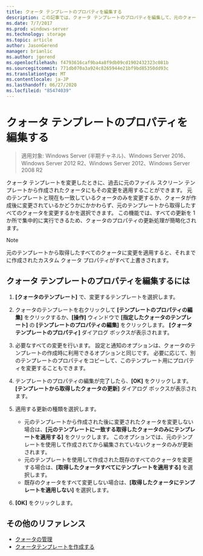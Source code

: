 ```yaml
---
title: クォータ テンプレートのプロパティを編集する
description: この記事では、クォータ テンプレートのプロパティを編集して、元のクォータ テンプレートから作成されたクォータにも変更を適用する方法を説明します。
ms.date: 7/7/2017
ms.prod: windows-server
ms.technology: storage
ms.topic: article
author: JasonGerend
manager: brianlic
ms.author: jgerend
ms.openlocfilehash: f4793616caf9ba4a8f9db09cd1902432323c081b
ms.sourcegitcommit: 771db070a3a924c8265944e21bf9bd85350dd93c
ms.translationtype: MT
ms.contentlocale: ja-JP
ms.lasthandoff: 06/27/2020
ms.locfileid: "85474039"
---
```

# <a name="edit-quota-template-properties"></a>クォータ テンプレートのプロパティを編集する

> 適用対象: Windows Server (半期チャネル)、Windows Server 2016、Windows Server 2012 R2、Windows Server 2012、Windows Server 2008 R2

クォータ テンプレートを変更したときに、過去に元のファイル スクリーン テンプレートから作成されたクォータにもその変更を適用することができます。 元のテンプレートと現在も一致しているクォータのみを変更するか、クォータが作成後に変更されているかどうかにかかわらず、元のテンプレートから取得したすべてのクォータを変更するかを選択できます。 この機能では、すべての更新を 1 か所で集中的に実行できるため、クォータのプロパティの更新処理が簡略化されます。

> [!Note]
> 元のテンプレートから取得したすべてのクォータに変更を適用すると、それまでに作成されたカスタム クォータ プロパティがすべて上書きされます。

## <a name="to-edit-quota-template-properties"></a>クォータ テンプレートのプロパティを編集するには

1.  **[クォータのテンプレート]** で、変更するテンプレートを選択します。

2.  クォータのテンプレートを右クリックして **[テンプレートのプロパティの編集]** をクリックするか、**[操作]** ウィンドウで **[指定したクォータのテンプレート]** の **[テンプレートのプロパティの編集]** をクリックします。 **[クォータ テンプレートのプロパティ]** ダイアログ ボックスが表示されます。

3.  必要なすべての変更を行います。 設定と通知のオプションは、クォータのテンプレートの作成時に利用できるオプションと同じです。 必要に応じて、別のテンプレートのプロパティをコピーして、このテンプレート用にプロパティを変更することもできます。

4.  テンプレートのプロパティの編集が完了したら、**[OK]** をクリックします。 **[テンプレートから取得したクォータの更新]** ダイアログ ボックスが表示されます。

5.  適用する更新の種類を選択します。

    -   元のテンプレートから作成された後に変更されたクォータを変更しない場合は、**[元のテンプレートに一致する取得したクォータのみにテンプレートを適用する]** をクリックします。 このオプションでは、元のテンプレートを使用して作成されてから編集されていないクォータのみが更新されます。
    -   元のテンプレートを使用して作成された既存のすべてのクォータを変更する場合は、**[取得したクォータすべてにテンプレートを適用する]** を選択します。
    -   既存のクォータをすべて変更しない場合は、**[取得したクォータにテンプレートを適用しない]** を選択します。

6.  **[OK]** をクリックします。

## <a name="additional-references"></a>その他のリファレンス

-   [クォータの管理](quota-management.md)
-   [クォータテンプレートを作成する](create-quota-template.md)


